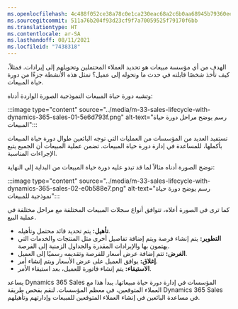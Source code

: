 ```yaml
---
ms.openlocfilehash: 4c488f052ce38a78c0e1ca230eac68a2c6b0aa68945b79360eea5d614be66277
ms.sourcegitcommit: 511a76b204f93d23cf9f7a70059525f79170f6bb
ms.translationtype: HT
ms.contentlocale: ar-SA
ms.lasthandoff: 08/11/2021
ms.locfileid: "7438318"
---
```

الهدف من أي مؤسسة مبيعات هو تحديد العملاء المحتملين وتحويلهم إلى إيرادات. فمثلاً، كيف تأخذ شخصًا قابلته في حدث ما وتحوله إلى عميل؟ تمثل هذه الأنشطة جزءًا من دورة حياة المبيعات.

وتشبه دورة حياة المبيعات النموذجية الصورة الواردة أدناه:

:::image type="content" source="../media/m-33-sales-lifecycle-with-dynamics-365-sales-01-5e6d793f.png" alt-text="رسم يوضح مراحل دورة حياة المبيعات":::


تستفيد العديد من المؤسسات من العمليات التي توجه البائعين طوال دورة حياة المبيعات بأكملها، للمساعدة في إدارة دورة حياة المبيعات. تضمن عملية المبيعات أن الجميع يتبع الإجراءات المناسبة.

توضح الصورة أدناه مثالاً لما قد تبدو عليه دورة حياة المبيعات من البداية إلى النهاية:

:::image type="content" source="../media/m-33-sales-lifecycle-with-dynamics-365-sales-02-e0b588e7.png" alt-text="رسم يوضح دورة حياة نموذجية للمبيعات":::


كما ترى في الصورة أعلاه، تتوافق أنواع سجلات المبيعات المختلفة مع مراحل مختلفة في عملية البيع.

 -  **تأهيل:** يتم تحديد قائد محتمل وتأهيله.
 -  **التطوير:** يتم إنشاء فرصة ويتم إضافة تفاصيل أخرى مثل المنتجات والخدمات التي يهتمون بها والإيرادات المقدرة والجداول الزمنية إلى الفرصة.
 -  **الغرض:** تتم إضافة عرض أسعار للفرصة وتقديمه رسميًا إلى العميل.
 -  **إغلاق:** يوافق العميل على عرض الأسعار ويتم إنشاء أمر.
 -  **الاستيفاء:** يتم إنشاء فاتورة للعميل، بعد استيفاء الأمر.

يساعد Dynamics 365 Sales المؤسسات في إدارة دورة حياة مبيعاتها. يبدأ هذا مع العملاء المتوقعين، في معظم المؤسسات. لنقم بفحص طريقة Dynamics 365 Sales في مساعدة البائعين في إنشاء العملاء المتوقعين للمبيعات وإدارتهم وتأهيلهم.
